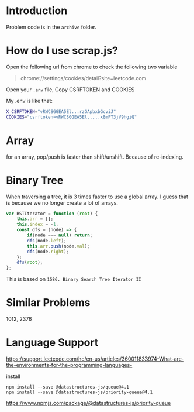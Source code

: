 # Introduction

Problem code is in the `archive` folder.

# How do I use scrap.js?
Open the following url from chrome to check the following two variable

> chrome://settings/cookies/detail?site=leetcode.com

Open your `.env` file, Copy CSRFTOKEN and COOKIES

My .env is like that:

```bash
X_CSRFTOKEN="vRWCSGGEA5El...rzGApbxbGcviJ"
COOKIES="csrftoken=vRWCSGGEA5El.....x8mPT3jV9hgiQ"
```

# Array
for an array, pop/push is faster than shift/unshift. Because of re-indexing.

# Binary Tree

When traversing a tree, it is 3 times faster to use a global array. I guess that is because we no longer create a lot of arrays.

```javascript
var BSTIterator = function (root) {
    this.arr = [];
    this.index = -1;
    const dfs = (node) => {
        if(node === null) return;
        dfs(node.left);
        this.arr.push(node.val);
        dfs(node.right);
    };
    dfs(root);
};
```

This is based on `1586. Binary Search Tree Iterator II`

# Similar Problems
1012, 2376

# Language Support
https://support.leetcode.com/hc/en-us/articles/360011833974-What-are-the-environments-for-the-programming-languages-

install
```
npm install --save @datastructures-js/queue@4.1
npm install --save @datastructures-js/priority-queue@4.1
```


https://www.npmjs.com/package/@datastructures-js/priority-queue
